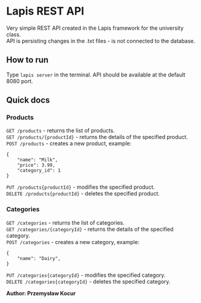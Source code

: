 # Lapis REST API

Very simple REST API created in the Lapis framework for the university class. \
API is persisting changes in the .txt files -
is not connected to the database.

## How to run

Type `lapis server` in the terminal. API should be available at the default 8080 port.

## Quick docs

### Products

`GET /products` - returns the list of products. \
`GET /products/{productId}` - returns the details of the specified product.\
`POST /products` - creates a new product, example:

    {
        "name": "Milk",
        "price": 3.99,
        "category_id": 1
    }

`PUT /products{productId}` - modifies the specified product. \
`DELETE /products{productId}` - deletes the specified product.

### Categories

`GET /categories` - returns the list of categories. \
`GET /categories/{categoryId}` - returns the details of the specified category.\
`POST /categories` - creates a new category, example:

    {
        "name": "Dairy",
    }

`PUT /categories{categoryId}` - modifies the specified category. \
`DELETE /categories{categoryId}` - deletes the specified category.

**Author: Przemysław Kocur**
